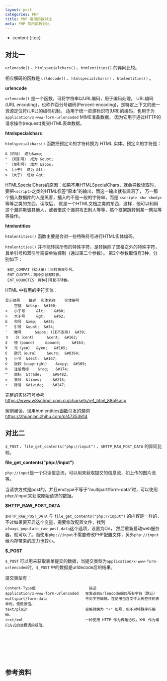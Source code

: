 ```yaml
---
layout: post
categories: PHP
title: PHP 常用函数对比
meta: PHP 常用函数对比
---
```

* content
{:toc}

## 对比一

`urlencode()` 、`htmlspecialchars()` 、`htmlentities()` 的异同比较。

相应解码的函数是 `urldecode()` 、`htmlspecialchars()` 、`htmlentities()` 。

**urlencode**

`urlencode()` 是一个函数，可将字符串以URL编码，用于编码处理。
URL编码(URL encoding)，也称作百分号编码(Percent-encoding)，是特定上下文的统一资源定位符(URL)的编码机制。
适用于统一资源标识符(URI)的编码，也用于为`application/x-www-form-urlencoded` MIME准备数据，
因为它用于通过HTTP的请求操作(request)提交HTML表单数据。

**htmlspecialchars**

`htmlspecialchars()` 函数把预定义的字符转换为 HTML 实体。预定义的字符是：
```
&（和号） 成为&amp;
" （双引号） 成为 &quot;
' （单引号） 成为 &apos;
< （小于） 成为 &lt;
> （大于） 成为 &gt;
```

HTMLSpecialChars的原因：如果不用HTMLSpecialChars，就会导致读取时，要把`<script>`之类的HTML标签“原本”的输出，而这一输出就有漏洞了，
万一那个插入数据库的人是黑客，插入的不是一般的字符串，而是 `<script> <b> <body>`等等之类的东西，读取后，
就是一个HTML文档之类的东西，这样，他可以利用这个漏洞欺骗其他人，或者借这个漏洞攻击别人等等，搞个框架跳转到某一网站等等操作。

**htmlentities**

`htmlentities()` 函数主要是会对一些特殊符号进行HTML实体编码。

`htmlentities()` 并不能转换所有的特殊字符，是转换除了空格之外的特殊字符，且单引号和双引号需要单独控制（通过第二个参数）。
第2个参数取值有3种，分别如下：
                                        
     ENT_COMPAT（默认值）：只转换双引号。
     ENT_QUOTES：两种引号都转换。
     ENT_NOQUOTES：两种引号都不转换。

HTML 中有用的字符实体：

    显示结果 	描述 	实体名称 	实体编号
        空格 	&nbsp; 	&#160;
    < 	小于号 	&lt; 	&#60;
    > 	大于号 	&gt; 	&#62;
    & 	和号 	&amp; 	&#38;
    " 	引号 	&quot; 	&#34;
    ' 	撇号  	&apos; (IE不支持) 	&#39;
    ￠ 	分（cent） 	&cent; 	&#162;
    £ 	镑（pound） 	&pound; 	&#163;
    ¥ 	元（yen） 	&yen; 	&#165;
    € 	欧元（euro） 	&euro; 	&#8364;
    § 	小节 	&sect; 	&#167;
    © 	版权（copyright） 	&copy; 	&#169;
    ® 	注册商标 	&reg; 	&#174;
    ™ 	商标 	&trade; 	&#8482;
    × 	乘号 	&times; 	&#215;
    ÷ 	除号 	&divide; 	&#247;

完整的实体符号参考<https://www.w3school.com.cn/charsets/ref_html_8859.asp>

案例阅读，误用htmlentities函数引发的漏洞 <https://zhuanlan.zhihu.com/p/47353814>



## 对比二

`$_POST` 、`file_get_contents("php://input")` 、`$HTTP_RAW_POST_DATA` 的异同比较。


**file_get_contents("php://input")**

`php://input`是一个只读信息流，可以用来获取提交的信息流，如上传的图片流等。

当请求方式是post的，并且enctype不等于”multipart/form-data”时，可以使用php://input来获取原始请求的数据。


**$HTTP_RAW_POST_DATA**

`$HTTP_RAW_POST_DATA` 与 `file_get_contents("php://input")` 的内容是一样的，
不过如果要开启这个变量，需要修改配置文件，找到 `always_populate_raw_post_data`这个选项，设置为On，
然后重新启动web服务器，就可以了。而使用`php://input`不需要修改PHP配置文件，另外`php://input`给内存带来的压力也较小。

**$_POST**

`$_POST` 可以用来获取表单提交的数据，当提交类型为`application/x-www-form-urlencoded`时，`$_POST` 中的数据是urldecode后的结果。

提交类型有：
```
Content-Type值 	                     描述
application/x-www-form-urlencoded 	在发送前urlencode编码所有字符（默认）
multipart/form-data 	            不对字符编码。在使用包含文件上传控件的表单时，使用该值。
text/plain 	                        空格转换为 "+" 加号，但不对特殊字符编码。
text/xml                            一种使用 HTTP 作为传输协议，XML 作为编码方式的远程调用规范。
```






<br/><br/><br/><br/><br/>
## 参考资料


